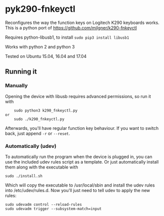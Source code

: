 # pyk290-fnkeyctl

Reconfigures the way the function keys on Logitech K290 keyboards works.
This is a python port of https://github.com/milgner/k290-fnkeyctl

Requires python-libusb1, to install
    ```sudo pip3 install libusb1```

Works with python 2 and python 3

Tested on Ubuntu 15.04, 16.04 and 17.04
## Running it

### Manually

Opening the device with libusb requires advanced permissions, so run it with
```
    sudo python3 k290_fnkeyctl.py
or
    sudo ./k290_fnkeyctl.py
```
Afterwards, you'll have regular function key behaviour. If you want to switch
back, just append `-r` or `--reset`.

### Automatically (udev)

To automatically run the program when the device is plugged in, you can use the included udev rules script as a template. Or just automatically install them along with the executable with
```
sudo ./install.sh
```

Which will copy the executable to /usr/local/sbin and install the udev rules into /etc/udev/rules.d. Now you'll just need to tell udev to apply the new rules:
```
sudo udevadm control --reload-rules
sudo udevadm trigger --subsystem-match=input
```
